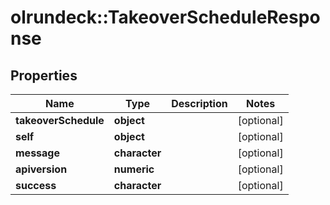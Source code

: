 # olrundeck::TakeoverScheduleResponse

## Properties
Name | Type | Description | Notes
------------ | ------------- | ------------- | -------------
**takeoverSchedule** | **object** |  | [optional] 
**self** | **object** |  | [optional] 
**message** | **character** |  | [optional] 
**apiversion** | **numeric** |  | [optional] 
**success** | **character** |  | [optional] 


